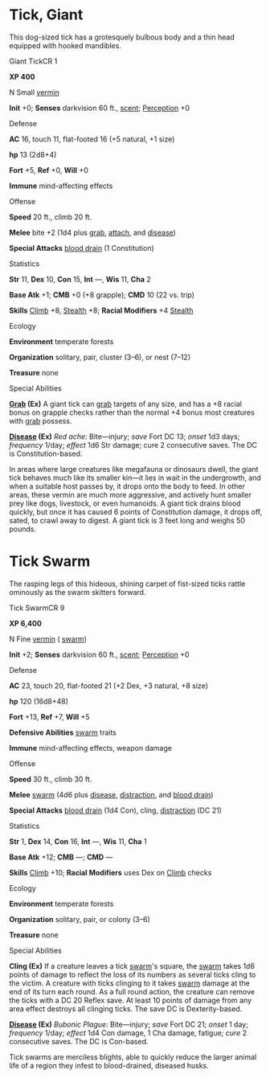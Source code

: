 # Tick, Giant

This dog-sized tick has a grotesquely bulbous body and a thin head equipped with hooked mandibles.

Giant TickCR 1

**XP 400**

N Small [vermin](/pathfinderRPG/prd/monsters/creatureTypes.html#_vermin)

**Init** +0; **Senses** darkvision 60 ft., [scent](/pathfinderRPG/prd/monsters/universalMonsterRules.html#_scent); [Perception](/pathfinderRPG/prd/additionalMonsters/../skills/perception.html#_perception) +0

Defense

**AC** 16, touch 11, flat-footed 16 (+5 natural, +1 size)

**hp** 13 (2d8+4)

**Fort** +5, **Ref** +0, **Will** +0

**Immune** mind-affecting effects

Offense

**Speed** 20 ft., climb 20 ft.

**Melee** bite +2 (1d4 plus [grab](/pathfinderRPG/prd/monsters/universalMonsterRules.html#_grab), [attach](/pathfinderRPG/prd/monsters/universalMonsterRules.html#_attach), and [disease](/pathfinderRPG/prd/monsters/universalMonsterRules.html#_disease-(ex-or-su)))

**Special Attacks** [blood drain](/pathfinderRPG/prd/monsters/universalMonsterRules.html#_blood-drain) (1 Constitution)

Statistics

**Str** 11, **Dex** 10, **Con** 15, **Int** —, **Wis** 11, **Cha** 2

**Base Atk** +1; **CMB** +0 (+8 grapple); **CMD** 10 (22 vs. trip)

**Skills** [Climb](/pathfinderRPG/prd/additionalMonsters/../skills/climb.html#_climb) +8, [Stealth](/pathfinderRPG/prd/additionalMonsters/../skills/stealth.html#_stealth) +8; **Racial Modifiers** +4 [Stealth](/pathfinderRPG/prd/additionalMonsters/../skills/stealth.html#_stealth)

Ecology

**Environment** temperate forests

**Organization** solitary, pair, cluster (3–6), or nest (7–12)

**Treasure** none

Special Abilities

**[Grab](/pathfinderRPG/prd/monsters/universalMonsterRules.html#_grab) (Ex)** A giant tick can [grab](/pathfinderRPG/prd/monsters/universalMonsterRules.html#_grab) targets of any size, and has a +8 racial bonus on grapple checks rather than the normal +4 bonus most creatures with [grab](/pathfinderRPG/prd/monsters/universalMonsterRules.html#_grab) possess.

**[Disease](/pathfinderRPG/prd/monsters/universalMonsterRules.html#_disease-(ex-or-su)) (Ex)** _Red ache_: Bite—injury; _save_ Fort DC 13; _onset_ 1d3 days; _frequency_ 1/day; _effect_ 1d6 Str damage; cure 2 consecutive saves. The DC is Constitution-based.

In areas where large creatures like megafauna or dinosaurs dwell, the giant tick behaves much like its smaller kin—it lies in wait in the undergrowth, and when a suitable host passes by, it drops onto the body to feed. In other areas, these vermin are much more aggressive, and actively hunt smaller prey like dogs, livestock, or even humanoids. A giant tick drains blood quickly, but once it has caused 6 points of Constitution damage, it drops off, sated, to crawl away to digest. A giant tick is 3 feet long and weighs 50 pounds.

# Tick Swarm

The rasping legs of this hideous, shining carpet of fist-sized ticks rattle ominously as the swarm skitters forward.

Tick SwarmCR 9

**XP 6,400**

N Fine [vermin](/pathfinderRPG/prd/monsters/creatureTypes.html#_vermin) ( [swarm](/pathfinderRPG/prd/monsters/creatureTypes.html#_swarm-subtype))

**Init** +2; **Senses** darkvision 60 ft., [scent](/pathfinderRPG/prd/monsters/universalMonsterRules.html#_scent); [Perception](/pathfinderRPG/prd/additionalMonsters/../skills/perception.html#_perception) +0

Defense

**AC** 23, touch 20, flat-footed 21 (+2 Dex, +3 natural, +8 size)

**hp** 120 (16d8+48)

**Fort** +13, **Ref** +7, **Will** +5

**Defensive Abilities** [swarm](/pathfinderRPG/prd/monsters/creatureTypes.html#_swarm-subtype) traits

**Immune** mind-affecting effects, weapon damage

Offense

**Speed** 30 ft., climb 30 ft.

**Melee** [swarm](/pathfinderRPG/prd/monsters/creatureTypes.html#_swarm-subtype) (4d6 plus [disease](/pathfinderRPG/prd/monsters/universalMonsterRules.html#_disease-(ex-or-su)), [distraction](/pathfinderRPG/prd/monsters/universalMonsterRules.html#_distraction), and [blood drain](/pathfinderRPG/prd/monsters/universalMonsterRules.html#_blood-drain))

**Special Attacks** [blood drain](/pathfinderRPG/prd/monsters/universalMonsterRules.html#_blood-drain) (1d4 Con), cling, [distraction](/pathfinderRPG/prd/monsters/universalMonsterRules.html#_distraction) (DC 21)

Statistics

**Str** 1, **Dex** 14, **Con** 16, **Int** —, **Wis** 11, **Cha** 1

**Base Atk** +12; **CMB** ­—; **CMD** —

**Skills** [Climb](/pathfinderRPG/prd/additionalMonsters/../skills/climb.html#_climb) +10; **Racial Modifiers** uses Dex on [Climb](/pathfinderRPG/prd/additionalMonsters/../skills/climb.html#_climb) checks

Ecology

**Environment** temperate forests

**Organization** solitary, pair, or colony (3–6)

**Treasure** none

Special Abilities

**Cling (Ex)** If a creature leaves a tick [swarm](/pathfinderRPG/prd/monsters/creatureTypes.html#_swarm-subtype)'s square, the [swarm](/pathfinderRPG/prd/monsters/creatureTypes.html#_swarm-subtype) takes 1d6 points of damage to reflect the loss of its numbers as several ticks cling to the victim. A creature with ticks clinging to it takes [swarm](/pathfinderRPG/prd/monsters/creatureTypes.html#_swarm-subtype) damage at the end of its turn each round. As a full round action, the creature can remove the ticks with a DC 20 Reflex save. At least 10 points of damage from any area effect destroys all clinging ticks. The save DC is Dexterity-based.

**[Disease](/pathfinderRPG/prd/monsters/universalMonsterRules.html#_disease-(ex-or-su)) (Ex)** _Bubonic Plague_: Bite—injury; _save_ Fort DC 21; _onset_ 1 day; _frequency_ 1/day; _effect_ 1d4 Con damage, 1 Cha damage, fatigue; _cure_ 2 consecutive saves. The DC is Con-based.

Tick swarms are merciless blights, able to quickly reduce the larger animal life of a region they infest to blood-drained, diseased husks.

